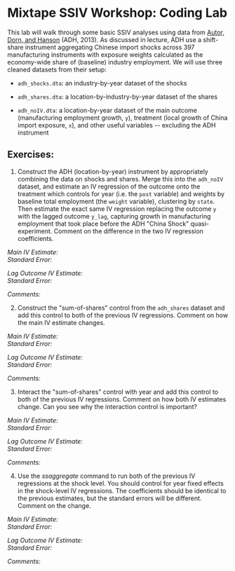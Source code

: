 # Mixtape SSIV Workshop: Coding Lab

This lab will walk through some basic SSIV analyses using data from [Autor, Dorn, and Hanson](https://github.com/Mixtape-Sessions/Shift-Share/blob/main/Readings/Autor_Dorn_Hanson_2013) (ADH, 2013). As discussed in lecture, ADH use a shift-share instrument aggregating Chinese import shocks across 397 manufacturing instruments with exposure weights calculated as the economy-wide share of (baseline) industry employment. We will use three cleaned datasets from their setup:

- `adh_shocks.dta`: an industry-by-year dataset of the shocks

- `adh_shares.dta`: a location-by-industry-by-year dataset of the shares

- `adh_noIV.dta`: a location-by-year dataset of the main outcome (manufacturing employment growth, `y`), treatment (local growth of China import exposure, `x`), and other useful variables -- excluding the ADH instrument


## Exercises:

1. Construct the ADH (location-by-year) instrument by appropriately combining the data on shocks and shares. Merge this into the `adh_noIV` dataset, and estimate an IV regression of the outcome onto the treatment which controls for year (i.e. the `post` variable) and weights by baseline total employment (the `weight` variable), clustering by `state`. Then estimate the exact same IV regression replacing the outcome `y` with the lagged outcome `y_lag`, capturing growth in manufacturing employment that took place before the ADH "China Shock" quasi-experiment. Comment on the difference in the two IV regression coefficients.

*Main IV Estimate:*                      
*Standard Error:*

*Lag Outcome IV Estimate:*               
*Standard Error:*

*Comments:*




2.  Construct the "sum-of-shares" control from the `adh_shares` dataset and add this control to both of the previous IV regressions. Comment on how the main IV estimate changes.

*Main IV Estimate:*                      
*Standard Error:*

*Lag Outcome IV Estimate:*               
*Standard Error:*

*Comments:*

3.  Interact the "sum-of-shares" control with year and add this control to both of the previous IV regressions. Comment on how both IV estimates change. Can you see why the interaction control is important?

*Main IV Estimate:*                      
*Standard Error:*

*Lag Outcome IV Estimate:*               
*Standard Error:*

*Comments:*

4.  Use the *ssaggregate* command to run both of the previous IV regressions at the shock level. You should control for year fixed effects in the shock-level IV regressions. The coefficients should be identical to the previous estimates, but the standard errors will be different. Comment on the change.

*Main IV Estimate:*                      
*Standard Error:*

*Lag Outcome IV Estimate:*               
*Standard Error:*

*Comments:*
